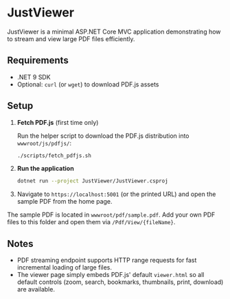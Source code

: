 # JustViewer

JustViewer is a minimal ASP.NET Core MVC application demonstrating how to stream and view large PDF files efficiently.

## Requirements

- .NET 9 SDK
- Optional: `curl` (or `wget`) to download PDF.js assets

## Setup

1. **Fetch PDF.js** (first time only)

   Run the helper script to download the PDF.js distribution into `wwwroot/js/pdfjs/`:

   ```bash
   ./scripts/fetch_pdfjs.sh
   ```

2. **Run the application**

   ```bash
   dotnet run --project JustViewer/JustViewer.csproj
   ```

3. Navigate to `https://localhost:5001` (or the printed URL) and open the sample PDF from the home page.

The sample PDF is located in `wwwroot/pdf/sample.pdf`. Add your own PDF files to this folder and open them via `/Pdf/View/{fileName}`.

## Notes

- PDF streaming endpoint supports HTTP range requests for fast incremental loading of large files.
- The viewer page simply embeds PDF.js' default `viewer.html` so all default controls (zoom, search, bookmarks, thumbnails, print, download) are available.
